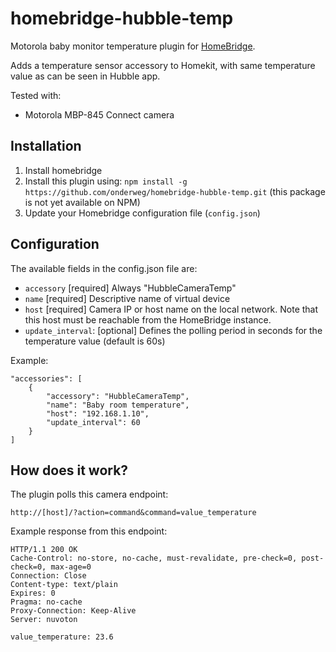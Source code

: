 # homebridge-hubble-temp

Motorola baby monitor temperature plugin for [HomeBridge](https://github.com/nfarina/homebridge).

Adds a temperature sensor accessory to Homekit, with same temperature value as can be seen in Hubble app.

Tested with:

- Motorola MBP-845 Connect camera

## Installation

1. Install homebridge
2. Install this plugin using: `npm install -g https://github.com/onderweg/homebridge-hubble-temp.git` (this package is not yet available on NPM)
3. Update your Homebridge configuration file (`config.json`)

## Configuration

The available fields in the config.json file are:
 - `accessory` [required] Always "HubbleCameraTemp"
 - `name` [required] Descriptive name of virtual device
 - `host` [required] Camera IP or host name on the local network. Note that this host must be reachable from the HomeBridge instance.
 - `update_interval`: [optional] Defines the polling period in seconds for the temperature value (default is 60s)

Example:

```
"accessories": [
    {
        "accessory": "HubbleCameraTemp",
        "name": "Baby room temperature",
        "host": "192.168.1.10",
        "update_interval": 60
    }    
]
```

## How does it work?

The plugin polls this camera endpoint:

```
http://[host]/?action=command&command=value_temperature
```

Example response from this endpoint:

```http
HTTP/1.1 200 OK
Cache-Control: no-store, no-cache, must-revalidate, pre-check=0, post-check=0, max-age=0
Connection: Close
Content-type: text/plain
Expires: 0
Pragma: no-cache
Proxy-Connection: Keep-Alive
Server: nuvoton

value_temperature: 23.6
```
